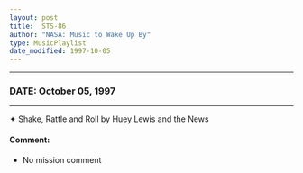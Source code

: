 ```yaml
---
layout: post
title:  STS-86
author: "NASA: Music to Wake Up By"
type: MusicPlaylist
date_modified: 1997-10-05
---
```


----
### DATE: October 05, 1997
----
✦ Shake, Rattle and Roll by Huey Lewis and the News

#### Comment:
* No mission comment

